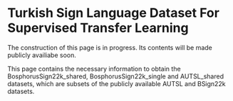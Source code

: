 # Turkish Sign Language Dataset For Supervised Transfer Learning

The construction of this page is in progress. Its contents will be made publicly availiabe soon. 

This page contains the necessary information to obtain the BosphorusSign22k_shared, BosphorusSign22k_single and AUTSL_shared datasets, which are subsets of the publicly available AUTSL and BSign22k datasets.
